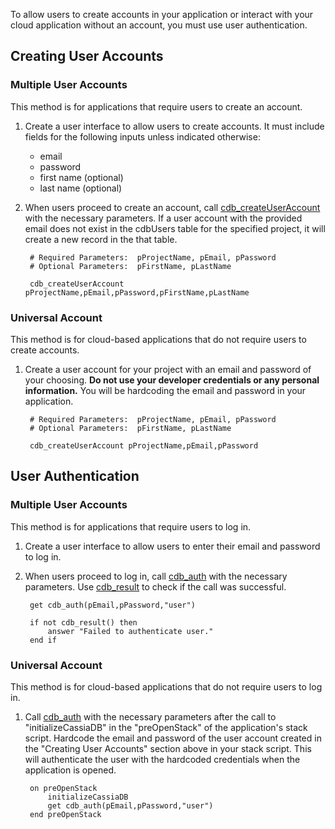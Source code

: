 To allow users to create accounts in your application or interact with your cloud application without an account, you must use user authentication.

## Creating User Accounts
### Multiple User Accounts
This method is for applications that require users to create an account.

1. Create a user interface to allow users to create accounts. It must include fields for the following inputs unless indicated otherwise:
	* email
	* password
	* first name (optional)
	* last name (optional)
2. When users proceed to create an account, call [cdb_createUserAccount](https://docs.livecloud.io/CreateUserAccount/) with the necessary parameters. If a user account with the provided email does not exist in the cdbUsers table for the specified project, it will create a new record in the that table.

		# Required Parameters: 	pProjectName, pEmail, pPassword
		# Optional Parameters: 	pFirstName, pLastName

		cdb_createUserAccount pProjectName,pEmail,pPassword,pFirstName,pLastName


### Universal Account
This method is for cloud-based applications that do not require users to create accounts.

1. Create a user account for your project with an email and password of your choosing. **Do not use your developer credentials or any personal information.** You will be hardcoding the email and password in your application.

		# Required Parameters: 	pProjectName, pEmail, pPassword
		# Optional Parameters: 	pFirstName, pLastName

		cdb_createUserAccount pProjectName,pEmail,pPassword

## User Authentication
### Multiple User Accounts
This method is for applications that require users to log in.

1. Create a user interface to allow users to enter their email and password to log in.

2. When users proceed to log in, call [cdb_auth](https://docs.livecloud.io/Auth/) with the necessary parameters. Use [cdb_result](https://docs.livecloud.io/Result/) to check if the call was successful.

		get cdb_auth(pEmail,pPassword,"user")
	
		if not cdb_result() then
			answer "Failed to authenticate user."
		end if

### Universal Account
This method is for cloud-based applications that do not require users to log in.

1. Call [cdb_auth](https://docs.livecloud.io/Auth/) with the necessary parameters after the call to "initializeCassiaDB" in the "preOpenStack" of the application's stack script. Hardcode the email and password of the user account created in the "Creating User Accounts" section above in your stack script. This will authenticate the user with the hardcoded credentials when the application is opened.

		on preOpenStack
     		initializeCassiaDB
     		get cdb_auth(pEmail,pPassword,"user")
		end preOpenStack